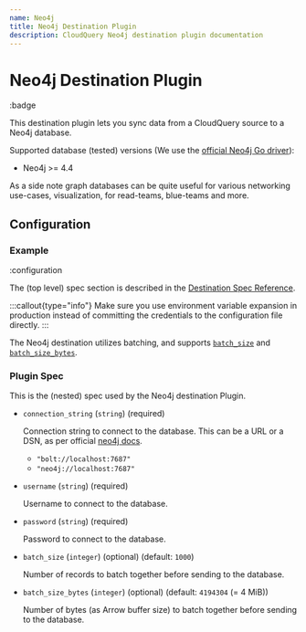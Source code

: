 ```yaml
---
name: Neo4j
title: Neo4j Destination Plugin
description: CloudQuery Neo4j destination plugin documentation
---
```

# Neo4j Destination Plugin

:badge

This destination plugin lets you sync data from a CloudQuery source to a Neo4j database.

Supported database (tested) versions (We use the [official Neo4j Go driver](https://github.com/neo4j/neo4j-go-driver#neo4j-and-bolt-protocol-versions)):

- Neo4j >= 4.4

As a side note graph databases can be quite useful for various networking use-cases, visualization, for read-teams, blue-teams and more.

## Configuration

### Example

:configuration

The (top level) spec section is described in the [Destination Spec Reference](/docs/reference/destination-spec).

:::callout{type="info"}
Make sure you use environment variable expansion in production instead of committing the credentials to the configuration file directly.
:::

The Neo4j destination utilizes batching, and supports [`batch_size`](/docs/reference/destination-spec#batch_size) and [`batch_size_bytes`](/docs/reference/destination-spec#batch_size_bytes). 

### Plugin Spec

This is the (nested) spec used by the Neo4j destination Plugin.

- `connection_string` (`string`) (required)

  Connection string to connect to the database. This can be a URL or a DSN, as per official [neo4j docs](https://neo4j.com/docs/browser-manual/current/operations/dbms-connection/#uri-scheme).

  - `"bolt://localhost:7687"`
  - `"neo4j://localhost:7687"`

- `username` (`string`) (required)

  Username to connect to the database.

- `password` (`string`) (required)

  Password to connect to the database.

- `batch_size` (`integer`) (optional) (default: `1000`)

  Number of records to batch together before sending to the database.

- `batch_size_bytes` (`integer`) (optional) (default: `4194304` (= 4 MiB))

  Number of bytes (as Arrow buffer size) to batch together before sending to the database.

